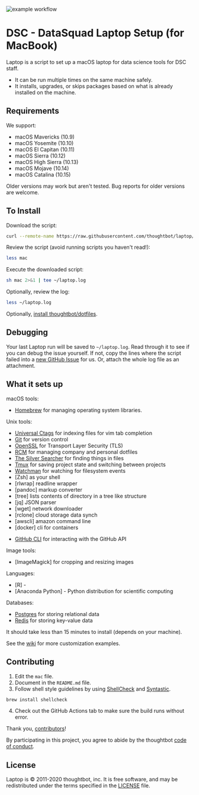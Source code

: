 ![example workflow](https://github.com/UCLA-DataSquad/laptop/actions/workflows/smoke.yml/badge.svg)

DSC - DataSquad Laptop Setup (for MacBook)
======

Laptop is a script to set up a macOS laptop for data science tools for DSC staff.

* It can be run multiple times on the same machine safely.
* It installs, upgrades, or skips packages
based on what is already installed on the machine.


Requirements
------------

We support:

* macOS Mavericks (10.9)
* macOS Yosemite (10.10)
* macOS El Capitan (10.11)
* macOS Sierra (10.12)
* macOS High Sierra (10.13)
* macOS Mojave (10.14)
* macOS Catalina (10.15)

Older versions may work but aren't tested.
Bug reports for older versions are welcome.

To Install
-------

Download the script:

```sh
curl --remote-name https://raw.githubusercontent.com/thoughtbot/laptop/master/mac
```

Review the script (avoid running scripts you haven't read!):

```sh
less mac
```

Execute the downloaded script:

```sh
sh mac 2>&1 | tee ~/laptop.log
```

Optionally, review the log:

```sh
less ~/laptop.log
```

Optionally, [install thoughtbot/dotfiles][dotfiles].

[dotfiles]: https://github.com/thoughtbot/dotfiles#install

Debugging
---------

Your last Laptop run will be saved to `~/laptop.log`.
Read through it to see if you can debug the issue yourself.
If not, copy the lines where the script failed into a
[new GitHub Issue](https://github.com/thoughtbot/laptop/issues/new) for us.
Or, attach the whole log file as an attachment.

What it sets up
---------------

macOS tools:

* [Homebrew] for managing operating system libraries.

[Homebrew]: http://brew.sh/

Unix tools:

* [Universal Ctags] for indexing files for vim tab completion
* [Git] for version control
* [OpenSSL] for Transport Layer Security (TLS)
* [RCM] for managing company and personal dotfiles
* [The Silver Searcher] for finding things in files
* [Tmux] for saving project state and switching between projects
* [Watchman] for watching for filesystem events
* [Zsh] as your shell
* [rlwrap] readline wrapper
* [pandoc] markup converter
* [tree]  lists contents of directory in a tree like structure
* [jq] JSON parser 
* [wget] network downloader 
* [rclone] cloud storage data synch 
* [awscli] amazon command line 
* [docker] cli for containers 

[Universal Ctags]: https://ctags.io/
[Git]: https://git-scm.com/
[OpenSSL]: https://www.openssl.org/
[RCM]: https://github.com/thoughtbot/rcm
[The Silver Searcher]: https://github.com/ggreer/the_silver_searcher
[Tmux]: http://tmux.github.io/
[Watchman]: https://facebook.github.io/watchman/

* [GitHub CLI] for interacting with the GitHub API

[GitHub CLI]: https://cli.github.com/

Image tools:

* [ImageMagick] for cropping and resizing images

Languages: 

* [R] - 
* [Anaconda Python] - Python distribution for scientific computing

Databases:

* [Postgres] for storing relational data
* [Redis] for storing key-value data

[Postgres]: http://www.postgresql.org/
[Redis]: http://redis.io/



It should take less than 15 minutes to install (depends on your machine).



See the [wiki](https://github.com/thoughtbot/laptop/wiki)
for more customization examples.

Contributing
------------

1. Edit the `mac` file.
2. Document in the `README.md` file.
3. Follow shell style guidelines by using [ShellCheck] and [Syntastic].

```sh
brew install shellcheck
```

[ShellCheck]: http://www.shellcheck.net/about.html
[Syntastic]: https://github.com/scrooloose/syntastic

4. Check out the GitHub Actions tab to make sure the build runs without error.

Thank you, [contributors]!

[contributors]: https://github.com/thoughtbot/laptop/graphs/contributors

By participating in this project,
you agree to abide by the thoughtbot [code of conduct].

[code of conduct]: https://thoughtbot.com/open-source-code-of-conduct

License
-------

Laptop is © 2011-2020 thoughtbot, inc.
It is free software,
and may be redistributed under the terms specified in the [LICENSE] file.

[LICENSE]: LICENSE

